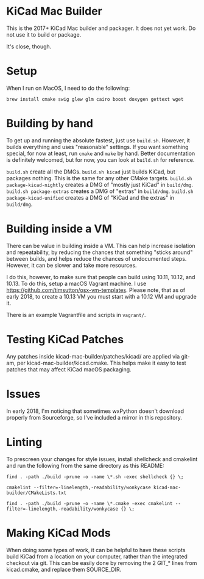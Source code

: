 KiCad Mac Builder
=================

This is the 2017+ KiCad Mac builder and packager.  It does not yet work.  Do not use it to build or package.

It's close, though.

Setup
=====
When I run on MacOS, I need to do the following:

`brew install cmake swig glew glm cairo boost doxygen gettext wget`

Building by hand
================
To get up and running the absolute fastest, just use `build.sh`.  However, it builds everything and uses "reasonable" settings.  If you want something special, for now at least, run `cmake` and `make` by hand.  Better documentation is definitely welcomed, but for now, you can look at `build.sh` for reference.

`build.sh` create all the DMGs.
`build.sh kicad` just builds KiCad, but packages nothing.  This is the same for any other CMake targets.
`build.sh package-kicad-nightly` creates a DMG of "mostly just KiCad" in `build/dmg`.
`build.sh package-extras` creates a DMG of "extras" in `build/dmg`.
`build.sh package-kicad-unified` creates a DMG of "KiCad and the extras" in `build/dmg`.

Building inside a VM
====================
There can be value in building inside a VM.  This can help increase isolation and repeatability, by reducing the chances that something "sticks around" between builds, and helps reduce the chances of undocumented steps.  However, it can be slower and take more resources.

I do this, however, to make sure that people can build using 10.11, 10.12, and 10.13.  To do this, setup a macOS Vagrant machine.  I use https://github.com/timsutton/osx-vm-templates.  Please note, that as of early 2018, to create a 10.13 VM you must start with a 10.12 VM and upgrade it.

There is an example Vagrantfile and scripts in `vagrant/`.

Testing KiCad Patches
=====================
Any patches inside kicad-mac-builder/patches/kicad/ are applied via git-am, per kicad-mac-builder/kicad.cmake.  This helps make it easy to test patches that may affect KiCad macOS packaging.

Issues
======
In early 2018, I'm noticing that sometimes wxPython doesn't download properly from Sourceforge, so I've included a mirror in this repository.

Linting
=======
To prescreen your changes for style issues, install shellcheck and cmakelint and run the following from the same directory as this README:

`find . -path ./build -prune -o -name \*.sh -exec shellcheck {} \;`

`cmakelint --filter=-linelength,-readability/wonkycase kicad-mac-builder/CMakeLists.txt`

`find . -path ./build -prune -o -name \*.cmake -exec cmakelint --filter=-linelength,-readability/wonkycase {} \;`

Making KiCad Mods
=================
When doing some types of work, it can be helpful to have these scripts build KiCad from a location on your computer, rather than the integrated checkout via git.  This can be easily done by removing the 2 GIT_* lines from kicad.cmake, and replace them SOURCE_DIR.

